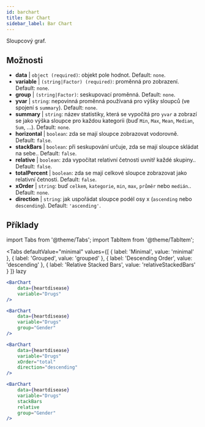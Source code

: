 ```yaml
---
id: barchart
title: Bar Chart
sidebar_label: Bar Chart
---
```


Sloupcový graf.

## Možnosti

* __data__ | `object (required)`: objekt pole hodnot. Default: `none`.
* __variable__ | `(string|Factor) (required)`: proměnná pro zobrazení. Default: `none`.
* __group__ | `(string|Factor)`: seskupovací proměnná. Default: `none`.
* __yvar__ | `string`: nepovinná proměnná používaná pro výšky sloupců (ve spojení s `summary`). Default: `none`.
* __summary__ | `string`: název statistiky, která se vypočítá pro `yvar` a zobrazí se jako výška sloupce pro každou kategorii (buď `Min`, `Max`, `Mean`, `Median`, `Sum`, ...). Default: `none`.
* __horizontal__ | `boolean`: zda se mají sloupce zobrazovat vodorovně. Default: `false`.
* __stackBars__ | `boolean`: při seskupování určuje, zda se mají sloupce skládat na sebe.. Default: `false`.
* __relative__ | `boolean`: zda vypočítat relativní četnosti uvnitř každé skupiny.. Default: `false`.
* __totalPercent__ | `boolean`: zda se mají celkové sloupce zobrazovat jako relativní četnosti. Default: `false`.
* __xOrder__ | `string`: buď `celkem`, `kategorie`, `min`, `max`, `průměr` nebo `medián`.. Default: `none`.
* __direction__ | `string`: jak uspořádat sloupce podél osy x (`ascending` nebo `descending`). Default: `'ascending'`.


## Příklady

import Tabs from '@theme/Tabs';
import TabItem from '@theme/TabItem';

<Tabs
    defaultValue="minimal"
    values={[
        { label: 'Minimal', value: 'minimal' },
        { label: 'Grouped', value: 'grouped' },
        { label: 'Descending Order', value: 'descending' },
        { label: 'Relative Stacked Bars', value: 'relativeStackedBars' }
    ]}
    lazy
>

<TabItem value="minimal">

```jsx live
<BarChart 
    data={heartdisease} 
    variable="Drugs"
/>
```
</TabItem>

<TabItem value="grouped">

```jsx live
<BarChart 
    data={heartdisease} 
    variable="Drugs"
    group="Gender"
/>
```

</TabItem>

<TabItem value="descending">

```jsx live
<BarChart 
    data={heartdisease} 
    variable="Drugs"
    xOrder="total"
    direction="descending"
/>
```
</TabItem>

<TabItem value="relativeStackedBars">

```jsx live
<BarChart 
    data={heartdisease} 
    variable="Drugs"
    stackBars
    relative
    group="Gender"
/>
```
</TabItem>

</Tabs>
